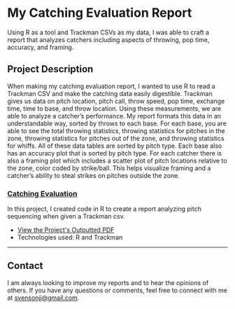 # My Catching Evaluation Report

Using R as a tool and Trackman CSVs as my data, I was able to craft a report that analyzes catchers including aspects of throwing, pop time, accuracy, and framing.

## Project Description

When making my catching evaluation report, I wanted to use R to read a Trackman CSV and make the catching data easily digestible. Trackman gives us data on pitch location, pitch call, throw speed, pop time, exchange time, time to base, and throw location. Using these measurements, we are able to analyze a catcher’s performance. My report formats this data in an understandable way, sorted by throws to each base. For each base, you are able to see the total throwing statistics, throwing statistics for pitches in the zone, throwing statistics for pitches out of the zone, and throwing statistics for whiffs. All of these data tables are sorted by pitch type. Each base also has an accuracy plot that is sorted by pitch type. For each catcher there is also a framing plot which includes a scatter plot of pitch locations relative to the zone, color coded by strike/ball. This helps visualize framing and a catcher’s ability to steal strikes on pitches outside the zone.

### [Catching Evaluation](#)
In this project, I created code in R to create a report analyzing pitch sequencing when given a Trackman csv.

- [View the Project's Outputted PDF](https://github.com/jjsvenson/jj-svenson-baseball-analytics/blob/6d52ec99b18b91dad9d6e2813f8733d169efa4c3/Arizona%20Wildcats%20Pitch%20Sequencing%20Report.pdf)
- Technologies used: R and Trackman



---

## Contact

I am always looking to improve my reports and to hear the opinions of others. If you have any questions or comments, feel free to connect with me at [svensonjj@gmail.com](mailto:svensonjj@gmail.com).
